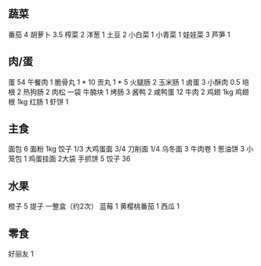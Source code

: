 ## 蔬菜

番茄 4
胡萝卜 3.5
榨菜 2
洋葱 1
土豆 2
小白菜 1
小青菜 1
娃娃菜 3
芦笋 1

## 肉/蛋

蛋 54
午餐肉 1
脆骨丸 1 * 10
贡丸 1 * 5
火腿肠 2
玉米肠 1
卤蛋 3
小酥肉 0.5
培根 2
热狗肠 2
肉松 一袋
牛腩块 1
烤肠 3
酱鸭 2
咸鸭蛋 12
牛肉 2
鸡翅 1kg
鸡翅根 1kg
红肠 1
虾饼 1

## 主食

面包 6
面粉 1kg
饺子 1/3
大鸡蛋面 3/4
刀削面 1/4
乌冬面 3
牛肉卷 1
葱油饼 3
小笼包 1
鸡蛋挂面 2大袋
手抓饼 5
饺子 36

## 水果

橙子 5
提子 一整盒（约2次）
蓝莓 1
黄樱桃番茄 1
西瓜 1

## 零食

好丽友 1